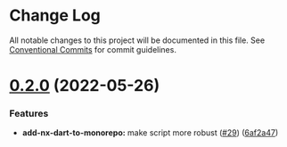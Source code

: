 # Change Log

All notable changes to this project will be documented in this file.
See [Conventional Commits](https://conventionalcommits.org) for commit guidelines.

# [0.2.0](https://github.com/invertase/nx-dart/compare/v0.1.0...v0.2.0) (2022-05-26)


### Features

* **add-nx-dart-to-monorepo:** make script more robust ([#29](https://github.com/invertase/nx-dart/issues/29)) ([6af2a47](https://github.com/invertase/nx-dart/commit/6af2a4766f3c629be2f4ee7851b7f2c064b1eabe))
